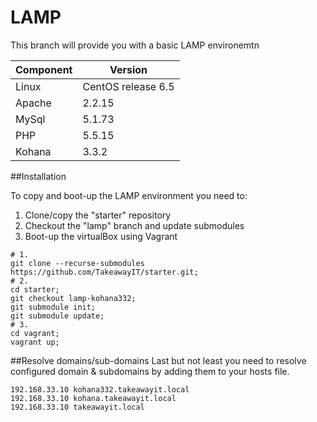 LAMP
=====
This branch will provide you with a basic LAMP environemtn 

Component            | Version
-------------------- | --------------------
Linux                | CentOS release 6.5
Apache               | 2.2.15
MySql                | 5.1.73
PHP                  | 5.5.15
Kohana               | 3.3.2

##Installation 

To copy and boot-up the LAMP environment you need to:

1. Clone/copy the "starter" repository
2. Checkout the "lamp" branch and update submodules 
3. Boot-up the virtualBox using Vagrant

```
# 1.
git clone --recurse-submodules https://github.com/TakeawayIT/starter.git;
# 2.
cd starter;
git checkout lamp-kohana332;
git submodule init;
git submodule update;
# 3.
cd vagrant;
vagrant up;
```

##Resolve domains/sub-domains 
Last but not least you need to resolve configured domain & subdomains by adding them to your hosts file.
```
192.168.33.10 kohana332.takeawayit.local
192.168.33.10 kohana.takeawayit.local
192.168.33.10 takeawayit.local
```
